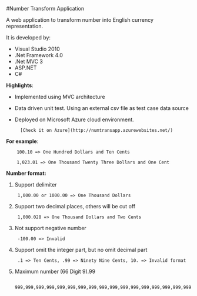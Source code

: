 #Number Transform Application

A web application to transform number into English currency representation. 

It is developed by:

* Visual Studio 2010
* .Net Framework 4.0
* .Net MVC 3
* ASP.NET
* C#

**Highlights**:

* Implemented using MVC architecture
* Data driven unit test. Using an external csv file as test case data source
* Deployed on Microsoft Azure cloud environment.

        [Check it on Azure](http://numtransapp.azurewebsites.net/)

**For example**:

        100.10 => One Hundred Dollars and Ten Cents

        1,023.01 => One Thousand Twenty Three Dollars and One Cent

**Number format:**

1. Support delimiter
        
        1,000.00 or 1000.00 => One Thousand Dollars

2. Support two decimal places, others will be cut off

        1,000.028 => One Thousand Dollars and Two Cents

3. Not support negative number

        -100.00 => Invalid

4. Support omit the integer part, but no omit decimal part

        .1 => Ten Cents, .99 => Ninety Nine Cents, 10. => Invalid format

5. Maximum number (66 Digit 9).99

        999,999,999,999,999,999,999,999,999,999,999,999,999,999,999,999,999,999,999,999,999,999.99
